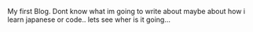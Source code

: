 My first Blog. Dont know what im going to write about maybe about how i learn japanese or code.. lets see wher is it going...
